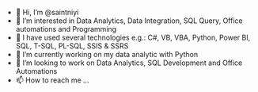 - 👋 Hi, I’m @saintniyi
- 👀 I’m interested in Data Analytics, Data Integration, SQL Query, Office automations and Programming
- 🌴 I have used several technologies e.g.: C#, VB, VBA, Python, Power BI, SQL, T-SQL, PL-SQL, SSIS & SSRS
- 🌱 I’m currently working on my data analytic with Python
- 💞️ I’m looking to work on Data Analytics, SQL Development and Office Automations
- 📫 How to reach me ...

<!---
saintniyi/saintniyi is a ✨ special ✨ repository because its `README.md` (this file) appears on your GitHub profile.
You can click the Preview link to take a look at your changes.
--->
